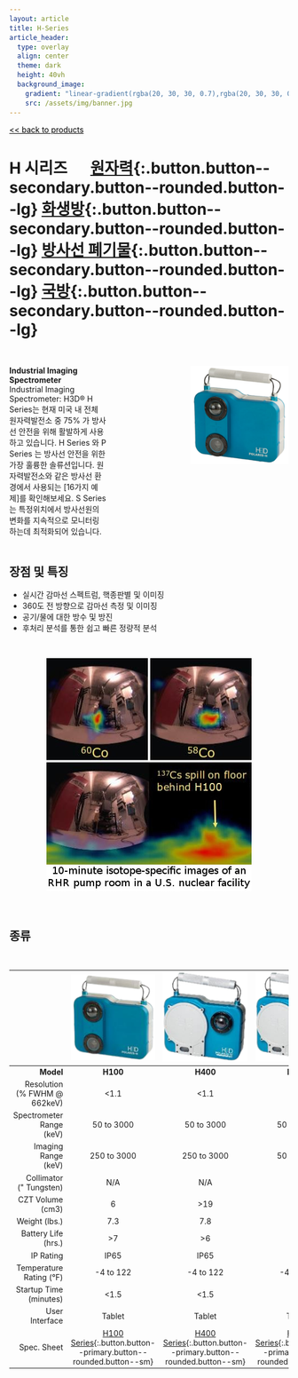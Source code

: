 ```yaml
---
layout: article
title: H-Series
article_header:
  type: overlay
  align: center
  theme: dark
  height: 40vh
  background_image:
    gradient: "linear-gradient(rgba(20, 30, 30, 0.7),rgba(20, 30, 30, 0.7))"
    src: /assets/img/banner.jpg
---
```


<style>

.container {
  display: flex;
  justify-content: space-between;
}

.item1 {
  flex-basis: 50%;
  margin-top: 30px;
}

.item2 {
  flex-basis: 50%;
  margin-top: 30px;
  padding-left: 150px;
}

@media (max-width: 700px) {
  .container {
    flex-direction: column;
  }
</style>

<a href="/products/" style="color:black"><< back to products</a>

# H 시리즈 &emsp; [원자력](/applications/nuclear.html){:.button.button--secondary.button--rounded.button--lg} [화생방](/applications/cbrn.html){:.button.button--secondary.button--rounded.button--lg} [방사선 폐기물](/applications/waste.html){:.button.button--secondary.button--rounded.button--lg} [국방](/applications/military.html){:.button.button--secondary.button--rounded.button--lg}

<div class="container">
<div class="item1">
<span style="font-weight:bold">Industrial Imaging Spectrometer</span>
<br>
Industrial Imaging Spectrometer: H3D® H Series는 현재 미국 내 전체 원자력발전소 중 75% 가 방사선 안전을 위해 활발하게 사용하고 있습니다. H Series 와 P Series 는 방사선 안전을 위한 가장 훌륭한 솔류션입니다. 원자력발전소와 같은 방사선 환경에서 사용되는 [16가지 예제]를 확인해보세요. S Series 는 특정위치에서 방사선원의 변화를 지속적으로 모니터링 하는데 최적화되어 있습니다.

</div>
<div class="item2">
<img src="/assets/img/H_cover.png">
</div>
</div>
<br >

## 장점 및 특징

- 실시간 감마선 스펙트럼, 핵종판별 및 이미징
- 360도 전 방향으로 감마선 측정 및 이미징
- 공기/물에 대한 방수 및 방진
- 후처리 분석를 통한 쉽고 빠른 정량적 분석

<br>
<p align="center" width="100%">
    <img src="/assets/img/H1.jpg"> 
</p>
<br>

## 종류

<br>

|                                  |                                       ![](/assets/img/H/H100.png)                                       |                                       ![](/assets/img/H/H400.png)                                       |                                       ![](/assets/img/H/H400.png)                                       |                                       ![](/assets/img/H/H400.png)                                        |                                       ![](/assets/img/H/H400.png)                                        |
| -------------------------------: | :-----------------------------------------------------------------------------------------------------: | :-----------------------------------------------------------------------------------------------------: | :-----------------------------------------------------------------------------------------------------: | :------------------------------------------------------------------------------------------------------: | :------------------------------------------------------------------------------------------------------: |
|                        **Model** |                                                **H100**                                                 |                                                **H400**                                                 |                                                **H420**                                                 |                                                **H400+**                                                 |                                                **H420+**                                                 |
| Resolution<br> (% FWHM @ 662keV) |                                                  <1.1                                                   |                                                  <1.1                                                   |                                                  <1.1                                                   |                                                   <0.8                                                   |                                                   <0.8                                                   |
|     Spectrometer Range <br>(keV) |                                               50 to 3000                                                |                                               50 to 3000                                                |                                               50 to 3000                                                |                                                50 to 3000                                                |                                                50 to 3000                                                |
|          Imaging Range <br>(keV) |                                               250 to 3000                                               |                                               250 to 3000                                               |                                               50 to 3000                                                |                                               250 to 3000                                                |                                                50 to 3000                                                |
|      Collimator<br> (" Tungsten) |                                                   N/A                                                   |                                                   N/A                                                   |                                                   N/A                                                   |                                                   N/A                                                    |                                                   N/A                                                    |
|             CZT Volume<br> (cm3) |                                                    6                                                    |                                                   >19                                                   |                                                   >19                                                   |                                                   >19                                                    |                                                   >19                                                    |
|                    Weight (lbs.) |                                                   7.3                                                   |                                                   7.8                                                   |                                                   7.8                                                   |                                                   7.8                                                    |                                                   7.8                                                    |
|          Battery Life <br>(hrs.) |                                                   >7                                                    |                                                   >6                                                    |                                                   >6                                                    |                                                    >6                                                    |                                                    >6                                                    |
|                        IP Rating |                                                  IP65                                                   |                                                  IP65                                                   |                                                  IP65                                                   |                                                   IP65                                                   |                                                   IP65                                                   |
|      Temperature <br>Rating (°F) |                                                -4 to 122                                                |                                                -4 to 122                                                |                                                -4 to 122                                                |                                                -4 to 122                                                 |                                                -4 to 122                                                 |
|       Startup Time <br>(minutes) |                                                  <1.5                                                   |                                                  <1.5                                                   |                                                  <1.5                                                   |                                                   <1.5                                                   |                                                   <1.5                                                   |
|                   User Interface |                                                 Tablet                                                  |                                                 Tablet                                                  |                                                 Tablet                                                  |                                                  Tablet                                                  |                                                  Tablet                                                  |
|                      Spec. Sheet | [H100 Series](https://h3dgamma.com/H100Specs.pdf?){:.button.button--primary.button--rounded.button--sm} | [H400 Series](https://h3dgamma.com/H400Specs.pdf?){:.button.button--primary.button--rounded.button--sm} | [H420 Series](https://h3dgamma.com/H420Specs.pdf?){:.button.button--primary.button--rounded.button--sm} | [H400+ Series](https://h3dgamma.com/H400Specs.pdf?){:.button.button--primary.button--rounded.button--sm} | [H420+ Series](https://h3dgamma.com/H420Specs.pdf?){:.button.button--primary.button--rounded.button--sm} |
